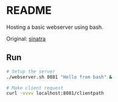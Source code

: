 # README

Hosting a basic webserver using bash.

Original: [sinatra](https://github.com/benrady/shinatra)

## Run

```sh
# Setup the server
./webserver.sh 8081 "Hello from bash" &
```

```sh
# Make client request
curl -vvvv localhost:8081/clientpath
```

